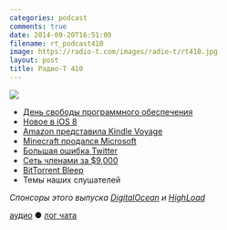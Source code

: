 ```yaml
---
categories: podcast
comments: true
date: 2014-09-20T16:51:00
filename: rt_podcast410
image: https://radio-t.com/images/radio-t/rt410.jpg
layout: post
title: Радио-Т 410
---
```


![](https://radio-t.com/images/radio-t/rt410.jpg)

* [День свободы программного обеспечения](http://habrahabr.ru/company/mailru/blog/237025/)
* [Новое в iOS 8](http://www.forbes.com/sites/markrogowsky/2014/09/18/a-guide-to-whats-great-in-ios-8/)
* [Amazon представила Kindle Voyage](http://habrahabr.ru/post/237345/)
* [Minecraft продался Microsoft](http://www.microsoft.com/en-us/news/press/2014/sept14/09-15news.aspx)
* [Большая ошибка Twitter](http://techcrunch.com/2014/09/13/twitters-huge-mistake/)
* [Сеть членами за $9,000](http://www.cnet.com/news/social-network-for-rich-people-costs-9000-to-join/)
* [BitTorrent Bleep](http://blog.bittorrent.com/2014/09/17/bittorrent-bleep-alpha-goes-public-introduces-mac-and-android-apps/)
* Темы наших слушателей

_Спонсоры этого выпуска [DigitalOcean](https://www.digitalocean.com) и [HighLoad](http://highload.ru/radio-t/)_

[аудио](http://cdn.radio-t.com/rt_podcast410.mp3) ● [лог чата](http://chat.radio-t.com/logs/radio-t-410.html)
<audio src="http://cdn.radio-t.com/rt_podcast410.mp3" preload="none"></audio>
